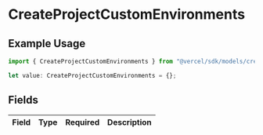 # CreateProjectCustomEnvironments

## Example Usage

```typescript
import { CreateProjectCustomEnvironments } from "@vercel/sdk/models/createprojectop.js";

let value: CreateProjectCustomEnvironments = {};
```

## Fields

| Field       | Type        | Required    | Description |
| ----------- | ----------- | ----------- | ----------- |